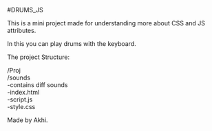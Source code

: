 #DRUMS_JS

This is a mini project made for understanding more about CSS and JS attributes.

In this you can play drums with the keyboard. 

The project Structure:

/Proj
<br>
   /sounds <br>
     -contains diff sounds <br>
   -index.html <br>
   -script.js  <br>
   -style.css <br>

Made by Akhi.
